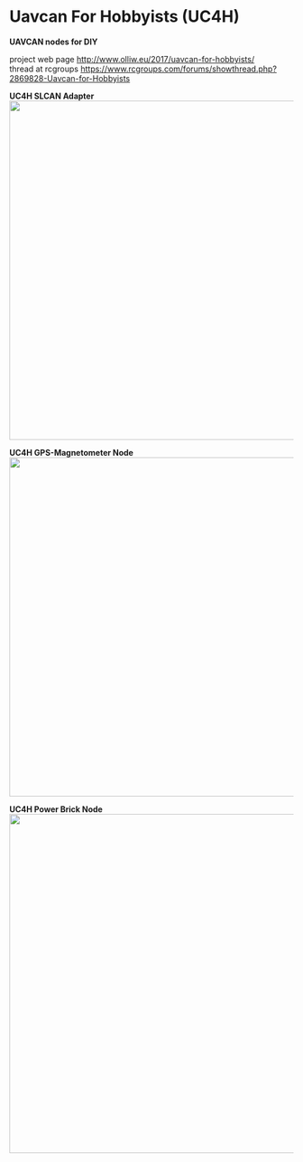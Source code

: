 Uavcan For Hobbyists (UC4H)
===========================

<strong>UAVCAN nodes for DIY</strong>

project web page http://www.olliw.eu/2017/uavcan-for-hobbyists/<br>
thread at rcgroups https://www.rcgroups.com/forums/showthread.php?2869828-Uavcan-for-Hobbyists

<strong>UC4H SLCAN Adapter</strong><br>
<a href="http://www.olliw.eu/uploads/uc4h-slcan-adapter-board-v01.png"><img src="http://www.olliw.eu/uploads/uc4h-slcan-adapter-board-v01.png" width="600"/></a>

<strong>UC4H GPS-Magnetometer Node</strong><br>
<a href="http://www.olliw.eu/uploads/uc4h-gps-magnetometer-board-v01.png"><img src="http://www.olliw.eu/uploads/uc4h-gps-magnetometer-board-v01.png" width="600"/></a>

<strong>UC4H Power Brick Node</strong><br>
<a href="http://www.olliw.eu/uploads/uc4h-powerbrick-board-v01.png"><img src="http://www.olliw.eu/uploads/uc4h-powerbrick-board-v01.png" width="600"/></a>
